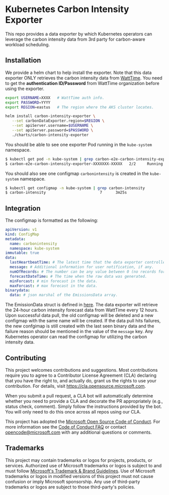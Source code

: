 # Kubernetes Carbon Intensity Exporter

This repo provides a data exporter by which Kubernetes operators can leverage the carbon intensity data from 3rd party for carbon-aware workload scheduling.

## Installation

We provide a helm chart to help install the exporter. Note that this data exporter ONLY retrieves the carbon intensity data from 
[WattTime](https://www.watttime.org/). You need to get the **authentication ID/Password** from WattTime organization before using the exporter.

```bash
export USERNAME=XXXX   # WattTime auth info.
export PASSWORD=YYYY
export REGION=eastus   # The region where the AKS cluster locates.

helm install carbon-intensity-exporter \
   --set carbonDataExporter.region=$REGION \
   --set apiServer.username=$USERNAME \
   --set apiServer.password=$PASSWORD \
   ./charts/carbon-intensity-exporter
```
You should be able to see one exporter Pod running in the `kube-system` namespace.
```bash
$ kubectl get pod -n kube-system | grep carbon-e2e-carbon-intensity-exporter
$ carbon-e2e-carbon-intensity-exporter-XXXXXXX-XXXXX   2/2     Running   0          3m25s
```

You should also see one configmap `carbonintensity` is created in the `kube-system` namespace.
```bash
$ kubectl get configmap -n kube-system | grep carbon-intensity
$ carbon-intensity                        7      3m25s
```

## Integration
The configmap is formatted as the following:

```yaml
apiVersion: v1
kind: ConfigMap
metadata:
  name: carbonintensity
  namespace: kube-system
immutable: true
data:
  lastHeartbeatTime: # The latest time that the data exporter controller sends the data. 
  message: # Additional information for user notification, if any. 
  numOfRecords: # The number can be any value between 0 (no records for the current location) and 24 * 12. 
  forecastDateTime: # The time when the raw data was generated.
  minForcast: # min forecast in the data.
  maxForcast: # max forecast in the data.
binarydata: 
  data: # json marshal of the EmissionsData array.
```

The EmissionData struct is defined in [here](pkg/sdk/api/emissions_data.go). The data exporter will retrieve the 24-hour carbon intensity forecast data
from WattTime every 12 hours. Upon successful data pull, the old configmap will be deleted and a new configmap with the same name will be created.
If the data pull hits failures, the new confgimap is still created with the last seen binary data and the failure reason should be mentioned in the value
of the `message` key. Any Kubernetes operator can read the configmap for utilizing the carbon intensity data.


## Contributing

This project welcomes contributions and suggestions.  Most contributions require you to agree to a
Contributor License Agreement (CLA) declaring that you have the right to, and actually do, grant us
the rights to use your contribution. For details, visit https://cla.opensource.microsoft.com.

When you submit a pull request, a CLA bot will automatically determine whether you need to provide
a CLA and decorate the PR appropriately (e.g., status check, comment). Simply follow the instructions
provided by the bot. You will only need to do this once across all repos using our CLA.

This project has adopted the [Microsoft Open Source Code of Conduct](https://opensource.microsoft.com/codeofconduct/).
For more information see the [Code of Conduct FAQ](https://opensource.microsoft.com/codeofconduct/faq/) or
contact [opencode@microsoft.com](mailto:opencode@microsoft.com) with any additional questions or comments.

## Trademarks

This project may contain trademarks or logos for projects, products, or services. Authorized use of Microsoft 
trademarks or logos is subject to and must follow 
[Microsoft's Trademark & Brand Guidelines](https://www.microsoft.com/en-us/legal/intellectualproperty/trademarks/usage/general).
Use of Microsoft trademarks or logos in modified versions of this project must not cause confusion or imply Microsoft sponsorship.
Any use of third-party trademarks or logos are subject to those third-party's policies.
